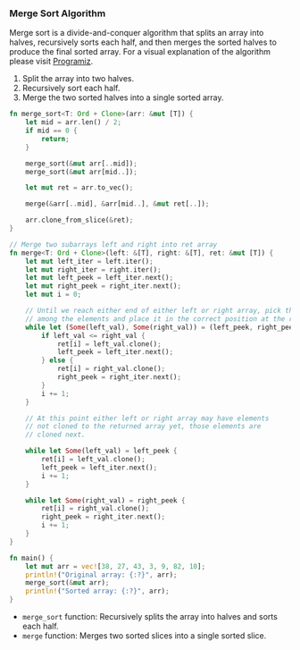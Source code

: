 ### Merge Sort Algorithm

Merge sort is a divide-and-conquer algorithm that splits an array into halves, recursively sorts each half, and then merges the sorted halves to produce the final sorted array. For a visual explanation of the algorithm please visit [Programiz](https://www.programiz.com/dsa/merge-sort).


1. Split the array into two halves.
2. Recursively sort each half.
3. Merge the two sorted halves into a single sorted array.

```rust
fn merge_sort<T: Ord + Clone>(arr: &mut [T]) {
    let mid = arr.len() / 2;
    if mid == 0 {
        return;
    }

    merge_sort(&mut arr[..mid]);
    merge_sort(&mut arr[mid..]);

    let mut ret = arr.to_vec();

    merge(&arr[..mid], &arr[mid..], &mut ret[..]);

    arr.clone_from_slice(&ret);
}

// Merge two subarrays left and right into ret array
fn merge<T: Ord + Clone>(left: &[T], right: &[T], ret: &mut [T]) {
    let mut left_iter = left.iter();
    let mut right_iter = right.iter();
    let mut left_peek = left_iter.next();
    let mut right_peek = right_iter.next();
    let mut i = 0;

    // Until we reach either end of either left or right array, pick the smaller 
    // among the elements and place it in the correct position at the returned array
    while let (Some(left_val), Some(right_val)) = (left_peek, right_peek) {
        if left_val <= right_val {
            ret[i] = left_val.clone();
            left_peek = left_iter.next();
        } else {
            ret[i] = right_val.clone();
            right_peek = right_iter.next();
        }
        i += 1;
    }

    // At this point either left or right array may have elements 
    // not cloned to the returned array yet, those elements are 
    // cloned next.

    while let Some(left_val) = left_peek {
        ret[i] = left_val.clone();
        left_peek = left_iter.next();
        i += 1;
    }

    while let Some(right_val) = right_peek {
        ret[i] = right_val.clone();
        right_peek = right_iter.next();
        i += 1;
    }
}

fn main() {
    let mut arr = vec![38, 27, 43, 3, 9, 82, 10];
    println!("Original array: {:?}", arr);
    merge_sort(&mut arr);
    println!("Sorted array: {:?}", arr);
}
```

- `merge_sort` function: Recursively splits the array into halves and sorts each half.
- `merge` function: Merges two sorted slices into a single sorted slice.